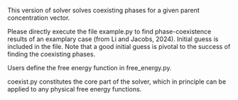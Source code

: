 This version of solver solves coexisting phases for a given parent concentration vector.

Please directly execute the file example.py to find phase-coexistence results of an examplary case (from Li and Jacobs, 2024).
Initial guess is included in the file. Note that a good initial guess is pivotal to the success of finding the coexisting phases.  

Users define the free energy function in free_energy.py. 

coexist.py constitutes the core part of the solver, which in principle can be applied to any physical free energy functions.
